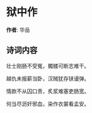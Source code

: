 # 狱中作

**作者**: 华岳

## 诗词内容

壮士刚肠不受冤，髑髅可断志难干。

越仇未报薪当卧，汉贼犹存铗谩弹。

情款不从囚口责，炙浆难塞吏肠宽。

何当尽沥奸邪血，染作衣裳看孟安。

